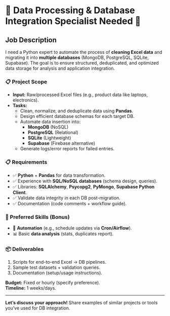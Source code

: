 # 🚨 Data Processing & Database Integration Specialist Needed 🚨  

## **Job Description**  
I need a Python expert to automate the process of **cleaning Excel data** and migrating it into **multiple databases** (MongoDB, PostgreSQL, SQLite, Supabase). The goal is to ensure structured, deduplicated, and optimized data storage for analysis and application integration.  

### **📋 Project Scope**  
- **Input:** Raw/processed Excel files (e.g., product data like laptops, electronics).  
- **Tasks:**  
  - Clean, normalize, and deduplicate data using **Pandas**.  
  - Design efficient database schemas for each target DB.  
  - Automate data insertion into:  
    - **MongoDB** (NoSQL)  
    - **PostgreSQL** (Relational)  
    - **SQLite** (Lightweight)  
    - **Supabase** (Firebase alternative)  
  - Generate logs/error reports for failed entries.  

### **📋 Requirements**  
- ✅ **Python** + **Pandas** for data transformation.  
- ✅ Experience with **SQL/NoSQL databases** (schema design, queries).  
- ✅ Libraries: **SQLAlchemy**, **Psycopg2**, **PyMongo**, **Supabase Python Client**.  
- ✅ Validate data integrity in each DB post-migration.  
- ✅ Documentation (code comments + workflow guide).  

### **🌟 Preferred Skills (Bonus)**  
- 🔄 **Automation** (e.g., schedule updates via **Cron/Airflow**).  
- 📊 Basic **data analysis** (stats, duplicates report).  

### **📦 Deliverables**  
1. Scripts for end-to-end Excel → DB pipelines.  
2. Sample test datasets + validation queries.  
3. Documentation (setup/usage instructions).  

**Budget:** Fixed or hourly (specify preference).  
**Timeline:** 1 weeks/days.  

---  
**Let’s discuss your approach!** Share examples of similar projects or tools you’ve used for DB integration. 